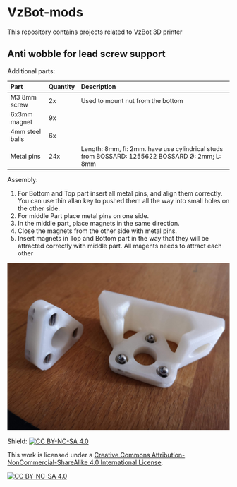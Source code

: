 # VzBot-mods

This repository contains projects related to VzBot 3D printer

## Anti wobble for lead screw support

Additional parts:

| Part            | Quantity | Description |
| :---            | :---     |    :--- |
| M3 8mm screw    | 2x       | Used to mount nut from the bottom    |
| 6x3mm magnet    | 9x       |      |
| 4mm steel balls | 6x       |      |
| Metal pins      | 24x      | Length: 8mm, fi: 2mm.  have use cylindrical studs from BOSSARD: 1255622 BOSSARD Ø: 2mm; L: 8mm     |

Assembly:
1. For Bottom and Top part insert all metal pins, and align them correctly. You can use thin allan key to pushed them all the way into small holes on the other side.
2. For middle Part place metal pins on one side.
3. In the middle part, place magnets in the same direction.
4. Close the magnets from the other side with metal pins.
5. Insert magnets in Top and Bottom part in the way that they will be attracted correctly with middle part. All magents needs to attract each other

<img src="./Photos/Assembly.jpg">

Shield: [![CC BY-NC-SA 4.0][cc-by-nc-sa-shield]][cc-by-nc-sa]

This work is licensed under a
[Creative Commons Attribution-NonCommercial-ShareAlike 4.0 International License][cc-by-nc-sa].

[![CC BY-NC-SA 4.0][cc-by-nc-sa-image]][cc-by-nc-sa]

[cc-by-nc-sa]: http://creativecommons.org/licenses/by-nc-sa/4.0/
[cc-by-nc-sa-image]: https://licensebuttons.net/l/by-nc-sa/4.0/88x31.png
[cc-by-nc-sa-shield]: https://img.shields.io/badge/License-CC%20BY--NC--SA%204.0-lightgrey.svg
